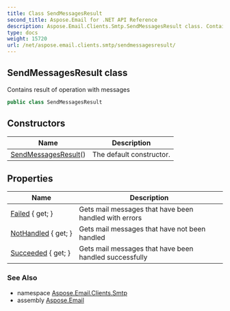 ```yaml
---
title: Class SendMessagesResult
second_title: Aspose.Email for .NET API Reference
description: Aspose.Email.Clients.Smtp.SendMessagesResult class. Contains result of operation with messages
type: docs
weight: 15720
url: /net/aspose.email.clients.smtp/sendmessagesresult/
---
```

## SendMessagesResult class

Contains result of operation with messages

```csharp
public class SendMessagesResult
```

## Constructors

| Name | Description |
| --- | --- |
| [SendMessagesResult](sendmessagesresult/)() | The default constructor. |

## Properties

| Name | Description |
| --- | --- |
| [Failed](../../aspose.email.clients.smtp/sendmessagesresult/failed/) { get; } | Gets mail messages that have been handled with errors |
| [NotHandled](../../aspose.email.clients.smtp/sendmessagesresult/nothandled/) { get; } | Gets mail messages that have not been handled |
| [Succeeded](../../aspose.email.clients.smtp/sendmessagesresult/succeeded/) { get; } | Gets mail messages that have been handled successfully |

### See Also

* namespace [Aspose.Email.Clients.Smtp](../../aspose.email.clients.smtp/)
* assembly [Aspose.Email](../../)


